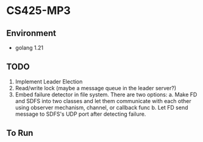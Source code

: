 # CS425-MP3

## Environment
* golang 1.21


## TODO
1. Implement Leader Election
2. Read/write lock (maybe a message queue in the leader server?)
3. Embed failure detector in file system. There are two options: 
    a. Make FD and SDFS into two classes and let them communicate with each other using observer mechanism, channel, or callback func
    b. Let FD send message to SDFS's UDP port after detecting failure. 
    

## To Run
